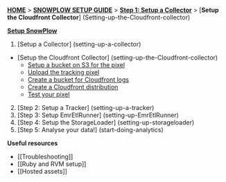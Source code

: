 [**HOME**](Home) > [**SNOWPLOW SETUP GUIDE**](Setting-up-SnowPlow) > [**Step 1: Setup a Collector**](setting-up-a-collector) > [**Setup the Cloudfront Collector**] (Setting-up-the-Cloudfront-collector)

[**Setup SnowPlow**](Setting-up-SnowPlow)  

1. [Setup a Collector] (setting-up-a-collector)  
  - [Setup the Cloudfront Collector] (setting-up-the-Cloudfront-collector)     
    - [Setup a bucket on S3 for the pixel](1-Setup-a-bucket-on-S3-for-the-pixel)  
    - [Upload the tracking pixel](2-upload-the-tracking-pixel)  
    - [Create a bucket for Cloudfront logs](3-create-a-bucket-for-cloudfront-logs)  
    - [Create a Cloudfront distribution](4-create-a-cloudfront-distribution)  
    - [Test your pixel](5-test-your-pixel)  
2. [Step 2: Setup a Tracker] (setting-up-a-tracker)  
3. [Step 3: Setup EmrEtlRunner] (setting-up-EmrEtlRunner)  
4. [Step 4: Setup the StorageLoader] (setting-up-storageloader)  
5. [Step 5: Analyse your data!] (start-doing-analytics)  

**Useful resources**  

- [[Troubleshooting]]  
- [[Ruby and RVM setup]]  
- [[Hosted assets]]  